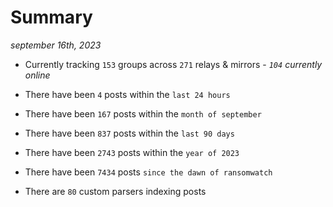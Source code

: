 
# Summary
_september 16th, 2023_

- Currently tracking `153` groups across `271` relays & mirrors - _`104` currently online_

- There have been `4` posts within the `last 24 hours`

- There have been `167` posts within the `month of september`

- There have been `837` posts within the `last 90 days`

- There have been `2743` posts within the `year of 2023`

- There have been `7434` posts `since the dawn of ransomwatch`

- There are `80` custom parsers indexing posts

